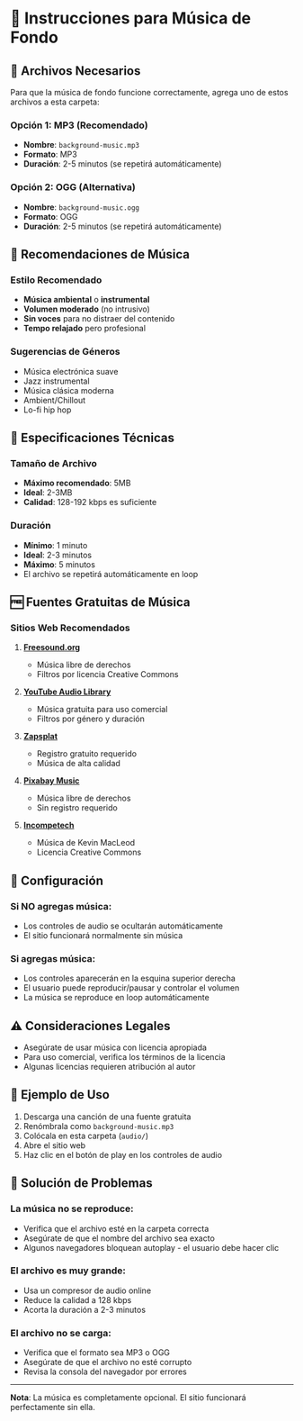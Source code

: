 # 🎵 Instrucciones para Música de Fondo

## 📁 Archivos Necesarios

Para que la música de fondo funcione correctamente, agrega uno de estos archivos a esta carpeta:

### Opción 1: MP3 (Recomendado)
- **Nombre**: `background-music.mp3`
- **Formato**: MP3
- **Duración**: 2-5 minutos (se repetirá automáticamente)

### Opción 2: OGG (Alternativa)
- **Nombre**: `background-music.ogg`
- **Formato**: OGG
- **Duración**: 2-5 minutos (se repetirá automáticamente)

## 🎼 Recomendaciones de Música

### Estilo Recomendado
- **Música ambiental** o **instrumental**
- **Volumen moderado** (no intrusivo)
- **Sin voces** para no distraer del contenido
- **Tempo relajado** pero profesional

### Sugerencias de Géneros
- Música electrónica suave
- Jazz instrumental
- Música clásica moderna
- Ambient/Chillout
- Lo-fi hip hop

## 📏 Especificaciones Técnicas

### Tamaño de Archivo
- **Máximo recomendado**: 5MB
- **Ideal**: 2-3MB
- **Calidad**: 128-192 kbps es suficiente

### Duración
- **Mínimo**: 1 minuto
- **Ideal**: 2-3 minutos
- **Máximo**: 5 minutos
- El archivo se repetirá automáticamente en loop

## 🆓 Fuentes Gratuitas de Música

### Sitios Web Recomendados
1. **[Freesound.org](https://freesound.org)**
   - Música libre de derechos
   - Filtros por licencia Creative Commons

2. **[YouTube Audio Library](https://studio.youtube.com/channel/UC/music)**
   - Música gratuita para uso comercial
   - Filtros por género y duración

3. **[Zapsplat](https://zapsplat.com)**
   - Registro gratuito requerido
   - Música de alta calidad

4. **[Pixabay Music](https://pixabay.com/music/)**
   - Música libre de derechos
   - Sin registro requerido

5. **[Incompetech](https://incompetech.com)**
   - Música de Kevin MacLeod
   - Licencia Creative Commons

## 🔧 Configuración

### Si NO agregas música:
- Los controles de audio se ocultarán automáticamente
- El sitio funcionará normalmente sin música

### Si agregas música:
- Los controles aparecerán en la esquina superior derecha
- El usuario puede reproducir/pausar y controlar el volumen
- La música se reproduce en loop automáticamente

## ⚠️ Consideraciones Legales

- Asegúrate de usar música con licencia apropiada
- Para uso comercial, verifica los términos de la licencia
- Algunas licencias requieren atribución al autor

## 🎯 Ejemplo de Uso

1. Descarga una canción de una fuente gratuita
2. Renómbrala como `background-music.mp3`
3. Colócala en esta carpeta (`audio/`)
4. Abre el sitio web
5. Haz clic en el botón de play en los controles de audio

## 🐛 Solución de Problemas

### La música no se reproduce:
- Verifica que el archivo esté en la carpeta correcta
- Asegúrate de que el nombre del archivo sea exacto
- Algunos navegadores bloquean autoplay - el usuario debe hacer clic

### El archivo es muy grande:
- Usa un compresor de audio online
- Reduce la calidad a 128 kbps
- Acorta la duración a 2-3 minutos

### El archivo no se carga:
- Verifica que el formato sea MP3 o OGG
- Asegúrate de que el archivo no esté corrupto
- Revisa la consola del navegador por errores

---

**Nota**: La música es completamente opcional. El sitio funcionará perfectamente sin ella.
